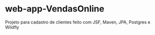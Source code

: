 # web-app-VendasOnline
 Projeto para cadastro de clientes feito com JSF, Maven, JPA, Postgres e Wildfly
